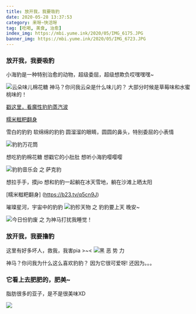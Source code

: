 ```yaml
---
title: 放开我，我要吸豹
date: 2020-05-28 13:37:53
category: 来呀~快活呀
tag: [吃喝, 美食, 治愈] 
index_img: https://mbi.yume.ink/2020/05/IMG_6175.JPG
banner_img: https://mbi.yume.ink/2020/05/IMG_6723.JPG
---
```


### 放开我，我要吸豹

小海豹是一种特别治愈的动物，超级委屈，超级想欺负哎嘿嘿嘿~

![云朵味儿棉花糖](https://mbi.yume.ink/2020/05/IMG_6721.JPG)
神马？你问我云朵是什么味儿的？
大部分时候是草莓味和水蜜桃味的！

[戳这里，看魔性豹豹蒸汽波](https://b23.tv/zxf0dM)

[糯米糍粑翻身](https://b23.tv/q5cn9J)

雪白的豹豹
软绵绵的豹豹
圆溜溜的眼睛，圆圆的鼻头，特别委屈的小表情

![豹豹万花筒](https://mbi.yume.ink/2020/05/IMG_6722.JPG)

想吃豹豹棉花糖
想戳它的小肚肚
想听小海豹嘤嘤嘤

![豹豹音乐会 之 萨克豹](https://mbi.yume.ink/2020/05/IMG_6720.JPG)

想拉手手，摸jio
想和豹豹一起躺在冰天雪地，躺在沙滩上晒太阳

[糯米糍粑翻身] (https://b23.tv/q5cn9J)

璀璨星河，宇宙中的豹豹
![豹殄天物 之 豹豹要上天](https://mbi.yume.ink/2020/05/IMG_6724.JPG)
晚安~

![今日份豹废 之 为神马打扰我睡觉！](https://mbi.yume.ink/2020/05/IMG_6726.GIF)

### 放开我，我要撸豹

这里有好多坏人，救我，我害pia >~<
![  黑  恶  势  力  ](https://mbi.yume.ink/2020/05/IMG_6053.JPG)

神马？你问我为什么这么喜欢豹豹？
因为它很可爱呀!
还因为。。。
### 它看上去肥肥的，肥美~
脂肪很多的亚子，是不是很美味XD 

![](https://mbi.yume.ink/2020/05/IMG_5888.GIF)
